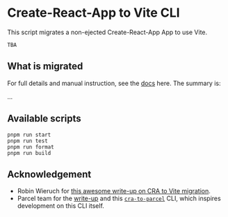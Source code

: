 # Create-React-App to Vite CLI

This script migrates a non-ejected Create-React-App App to use Vite.

```shell
TBA
```

## What is migrated

For full details and manual instruction, see the [docs]() here. The summary is:

...

## Available scripts

```shell
pnpm run start
pnpm run test
pnpm run format
pnpm run build
```

## Acknowledgement

- Robin Wieruch for [this awesome write-up on CRA to Vite migration](https://www.robinwieruch.de/vite-create-react-app/ "Robin Wieruch - Migrate to Vite from CRA").
- Parcel team for the [write-up](https://parceljs.org/migration/cra/ "Parcel - migrate from CRA") and this [`cra-to-parcel`](https://github.com/parcel-bundler/cra-to-parcel "CRA to Parcel CLI") CLI, which inspires development on this CLI itself.
